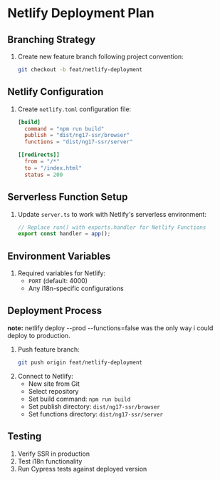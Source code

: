 # Netlify Deployment Plan

## Branching Strategy

1. Create new feature branch following project convention:
   ```bash
   git checkout -b feat/netlify-deployment
   ```

## Netlify Configuration

1. Create `netlify.toml` configuration file:

   ```toml
   [build]
     command = "npm run build"
     publish = "dist/ng17-ssr/browser"
     functions = "dist/ng17-ssr/server"

   [[redirects]]
     from = "/*"
     to = "/index.html"
     status = 200
   ```

## Serverless Function Setup

1. Update `server.ts` to work with Netlify's serverless environment:
   ```typescript
   // Replace run() with exports.handler for Netlify Functions
   export const handler = app();
   ```

## Environment Variables

1. Required variables for Netlify:
   - `PORT` (default: 4000)
   - Any i18n-specific configurations

## Deployment Process

**note:**
netlify deploy --prod --functions=false
was the only way i could deploy to production.

1. Push feature branch:
   ```bash
   git push origin feat/netlify-deployment
   ```
2. Connect to Netlify:
   - New site from Git
   - Select repository
   - Set build command: `npm run build`
   - Set publish directory: `dist/ng17-ssr/browser`
   - Set functions directory: `dist/ng17-ssr/server`

## Testing

1. Verify SSR in production
2. Test i18n functionality
3. Run Cypress tests against deployed version
